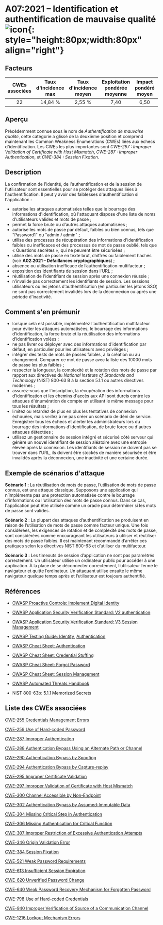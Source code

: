 # A07:2021 – Identification et authentification de mauvaise qualité    ![icon](assets/TOP_10_Icons_Final_Identification_and_Authentication_Failures.png){: style="height:80px;width:80px" align="right"}

## Facteurs

| CWEs associées | Taux d'incidence max | Taux d'incidence moyen | Exploitation pondérée moyenne | Impact pondéré moyen | Couverture max | Couverture moyenne | Nombre total d'occurrences | Nombre total de CVEs |
|:--------------:|:--------------------:|:----------------------:|:-----------------------------:|:--------------------:|:--------------:|:------------------:|:--------------------------:|:--------------------:|
|       22       |       14,84 %        |         2,55 %         |             7,40              |         6,50         |    79,51 %     |      45,72 %       |          132,195           |        3 897         |

## Aperçu

Précédemment connue sous le nom de *Authentification de mauvaise qualité*, cette catégorie a glissé de la deuxième position et comprend maintenant les Common Weakness Enumerations (CWEs) liées aux échecs d'identification. Les CWEs les plus importantes sont *CWE-297 : Improper Validation of Certificate with Host Mismatch*, *CWE-287 : Improper Authentication*, et *CWE-384 : Session Fixation*.

## Description 

La confirmation de l'identité, de l'authentification et de la session de l'utilisateur sont essentielles pour se protéger des attaques liées à l'authentification. Il peut y avoir des faiblesses d'authentification si l'application :

- autorise les attaques automatisées telles que le bourrage des informations d'identification, où l'attaquant dispose d'une liste de noms d'utilisateurs valides et mots de passe ;
- permet la force brute ou d'autres attaques automatisées ;
- autorise les mots de passe par défaut, faibles ou bien connus, tels que "Password1" ou "admin / admin" ;
- utilise des processus de récupération des informations d'identification faibles ou inefficaces et des processus de mot de passe oublié, tels que «&nbsp;Questions secrètes&nbsp;», qui ne peuvent être sécurisées ;
- utilise des mots de passe en texte brut, chiffrés ou faiblement hachés (voir **A02:2021 – Défaillances cryptographiques**) ;
- absence ou utilisation inefficace de l’authentification multifacteur ;
- exposition des identifiants de session dans l'URL ;
- réutilisation de l'identifiant de session après une connexion réussie ;
- n'invalide pas correctement les identifiants de session. Les sessions utilisateurs ou les jetons d'authentification (en particulier les jetons SSO) ne sont pas correctement invalidés lors de la déconnexion ou après une période d'inactivité.

## Comment s'en prémunir

- lorsque cela est possible, implémentez l'authentification multifacteur pour éviter les attaques automatisées, le bourrage des informations d'identification, la force brute et la réutilisation des informations d'identification volées ;
- ne pas livrer ou déployer avec des informations d'identification par défaut, en particulier pour les utilisateurs avec privilèges ;
- intégrer des tests de mots de passes faibles, à la création ou au changement. Comparer ce mot de passe avec la liste des 10000 mots de passe les plus faibles ;
- respecter la longueur, la complexité et la rotation des mots de passe par rapport aux directives du *National Institute of Standards and Technology* (NIST) 800-63 B à la section 5.1.1 ou autres directives modernes ;
- assurez-vous que l'inscription, la récupération des informations d'identification et les chemins d'accès aux API sont durcis contre les attaques d'énumération de compte en utilisant le même message pour tous les résultats ;
- limitez ou retardez de plus en plus les tentatives de connexion échouées, mais veillez à ne pas créer un scénario de déni de service. Enregistrer tous les échecs et alerter les administrateurs lors du bourrage des informations d'identification, de brute force ou d'autres attaques détectées ;
- utilisez un gestionnaire de session intégré et sécurisé côté serveur qui génère un nouvel identifiant de session aléatoire avec une entropie élevée après la connexion. Les identifiants de session ne doivent pas se trouver dans l'URL, ils doivent être stockés de manière sécurisée et être invalidés après la déconnexion, une inactivité et une certaine durée.

## Exemple de scénarios d'attaque

**Scénario 1** : La réutilisation de mots de passe, l’utilisation de mots de passe connus, est une attaque classique. Supposons une application qui n’implémente pas une protection automatisée contre le bourrage d'informations ou l'utilisation des mots de passe connus. Dans ce cas, l'application peut être utilisée comme un oracle pour déterminer si les mots de passe sont valides.

**Scénario 2** : La plupart des attaques d’authentification se produisent en raison de l’utilisation de mots de passe comme facteur unique. Une fois considérées, les exigences de rotation et de complexité des mots de passe, sont considérées comme encourageant les utilisateurs à utiliser et réutiliser des mots de passe faibles. Il est maintenant recommandé d’arrêter ces pratiques selon les directives NIST 800-63 et d’utiliser du multifacteur.

**Scénario 3** : Les timeouts de session d’application ne sont pas paramétrés correctement. Un utilisateur utilise un ordinateur public pour accéder à une application. À la place de se déconnecter correctement, l’utilisateur ferme le navigateur et quitte l’ordinateur. Un attaquant utilise ensuite le même navigateur quelque temps après et l’utilisateur est toujours authentifié.

## Références

-   [OWASP Proactive Controls: Implement Digital
    Identity](https://owasp.org/www-project-proactive-controls/v3/en/c6-digital-identity)

-   [OWASP Application Security Verification Standard: V2
    authentication](https://owasp.org/www-project-application-security-verification-standard)

-   [OWASP Application Security Verification Standard: V3 Session
    Management](https://owasp.org/www-project-application-security-verification-standard)

-   [OWASP Testing Guide: Identity](https://owasp.org/www-project-web-security-testing-guide/stable/4-Web_Application_Security_Testing/03-Identity_Management_Testing/README), [Authentication](https://owasp.org/www-project-web-security-testing-guide/stable/4-Web_Application_Security_Testing/04-Authentication_Testing/README)

-   [OWASP Cheat Sheet:
    Authentication](https://cheatsheetseries.owasp.org/cheatsheets/Authentication_Cheat_Sheet.html)

-   [OWASP Cheat Sheet: Credential Stuffing](https://cheatsheetseries.owasp.org/cheatsheets/Credential_Stuffing_Prevention_Cheat_Sheet.html)

-   [OWASP Cheat Sheet: Forgot
    Password](https://cheatsheetseries.owasp.org/cheatsheets/Forgot_Password_Cheat_Sheet.html)

-   [OWASP Cheat Sheet: Session Management](https://cheatsheetseries.owasp.org/cheatsheets/Session_Management_Cheat_Sheet.html)

-   [OWASP Automated Threats
    Handbook](https://owasp.org/www-project-automated-threats-to-web-applications/)

-   NIST 800-63b: 5.1.1 Memorized Secrets

## Liste des CWEs associées

[CWE-255 Credentials Management Errors](https://cwe.mitre.org/data/definitions/255.html)

[CWE-259 Use of Hard-coded Password](https://cwe.mitre.org/data/definitions/259.html)

[CWE-287 Improper Authentication](https://cwe.mitre.org/data/definitions/287.html)

[CWE-288 Authentication Bypass Using an Alternate Path or Channel](https://cwe.mitre.org/data/definitions/288.html)

[CWE-290 Authentication Bypass by Spoofing](https://cwe.mitre.org/data/definitions/290.html)

[CWE-294 Authentication Bypass by Capture-replay](https://cwe.mitre.org/data/definitions/294.html)

[CWE-295 Improper Certificate Validation](https://cwe.mitre.org/data/definitions/295.html)

[CWE-297 Improper Validation of Certificate with Host Mismatch](https://cwe.mitre.org/data/definitions/297.html)

[CWE-300 Channel Accessible by Non-Endpoint](https://cwe.mitre.org/data/definitions/300.html)

[CWE-302 Authentication Bypass by Assumed-Immutable Data](https://cwe.mitre.org/data/definitions/302.html)

[CWE-304 Missing Critical Step in Authentication](https://cwe.mitre.org/data/definitions/304.html)

[CWE-306 Missing Authentication for Critical Function](https://cwe.mitre.org/data/definitions/306.html)

[CWE-307 Improper Restriction of Excessive Authentication Attempts](https://cwe.mitre.org/data/definitions/307.html)

[CWE-346 Origin Validation Error](https://cwe.mitre.org/data/definitions/346.html)

[CWE-384 Session Fixation](https://cwe.mitre.org/data/definitions/384.html)

[CWE-521 Weak Password Requirements](https://cwe.mitre.org/data/definitions/521.html)

[CWE-613 Insufficient Session Expiration](https://cwe.mitre.org/data/definitions/613.html)

[CWE-620 Unverified Password Change](https://cwe.mitre.org/data/definitions/620.html)

[CWE-640 Weak Password Recovery Mechanism for Forgotten Password](https://cwe.mitre.org/data/definitions/640.html)

[CWE-798 Use of Hard-coded Credentials](https://cwe.mitre.org/data/definitions/798.html)

[CWE-940 Improper Verification of Source of a Communication Channel](https://cwe.mitre.org/data/definitions/940.html)

[CWE-1216 Lockout Mechanism Errors](https://cwe.mitre.org/data/definitions/1216.html)
